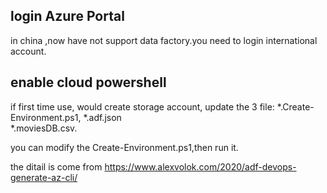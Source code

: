 ## login Azure Portal

in china ,now have not support data factory.you need to login international account.

## enable cloud powershell

if first time use, would create storage account, update the 3 file: 
 *.Create-Environment.ps1,
 *.adf.json 	
 *.moviesDB.csv. 

you can modify the Create-Environment.ps1,then run it.

the ditail is come from https://www.alexvolok.com/2020/adf-devops-generate-az-cli/
  
  
  
